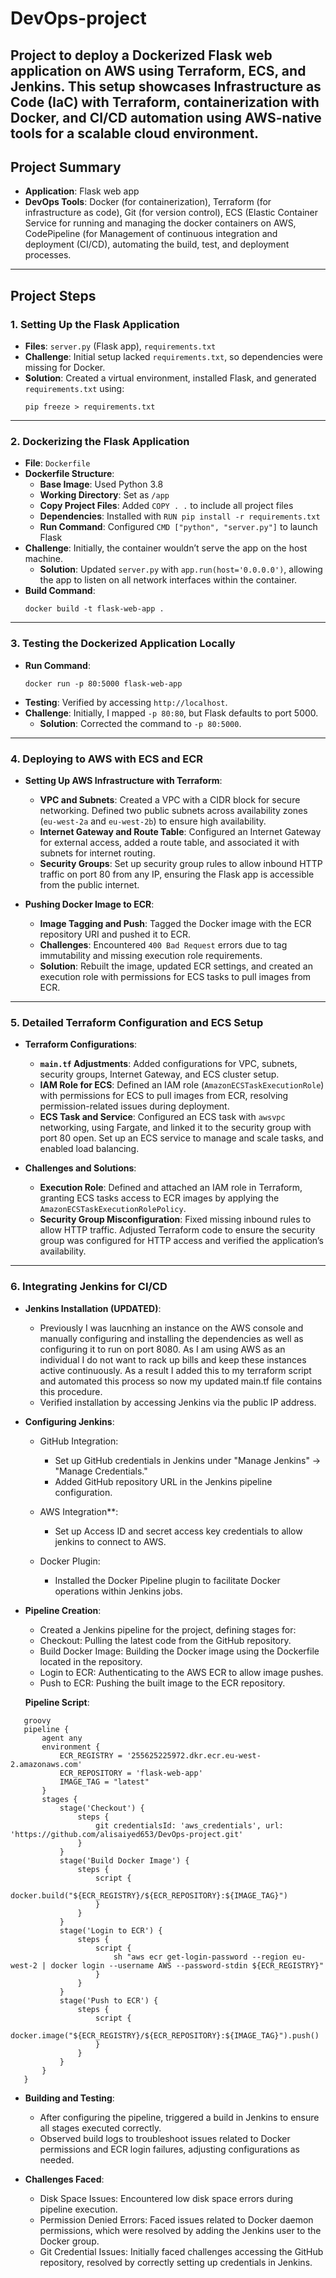 # DevOps-project
Project to deploy a Dockerized Flask web application on AWS using Terraform, ECS, and Jenkins. This setup showcases Infrastructure as Code (IaC) with Terraform, containerization with Docker, and CI/CD automation using AWS-native tools for a scalable cloud environment.
---

## Project Summary
- **Application**: Flask web app
- **DevOps Tools**: Docker (for containerization), Terraform (for infrastructure as code), Git (for version control), ECS (Elastic Container Service for running and managing the docker containers on AWS, CodePipeline (for Management of continuous integration and deployment (CI/CD), automating the build, test, and deployment processes.

---

## Project Steps

### 1. Setting Up the Flask Application
   - **Files**: `server.py` (Flask app), `requirements.txt`
   - **Challenge**: Initial setup lacked `requirements.txt`, so dependencies were missing for Docker.
   - **Solution**: Created a virtual environment, installed Flask, and generated `requirements.txt` using:
     ```
     pip freeze > requirements.txt
     ```
---
### 2. Dockerizing the Flask Application
   - **File**: `Dockerfile`
   - **Dockerfile Structure**:
     - **Base Image**: Used Python 3.8
     - **Working Directory**: Set as `/app`
     - **Copy Project Files**: Added `COPY . .` to include all project files
     - **Dependencies**: Installed with `RUN pip install -r requirements.txt`
     - **Run Command**: Configured `CMD ["python", "server.py"]` to launch Flask
   - **Challenge**: Initially, the container wouldn’t serve the app on the host machine.
     - **Solution**: Updated `server.py` with `app.run(host='0.0.0.0')`, allowing the app to listen on all network interfaces within the container.
   - **Build Command**:
     ```
     docker build -t flask-web-app .
     ```
---
### 3. Testing the Dockerized Application Locally
   - **Run Command**:
     ```
     docker run -p 80:5000 flask-web-app
     ```
   - **Testing**: Verified by accessing `http://localhost`.
   - **Challenge**: Initially, I mapped `-p 80:80`, but Flask defaults to port 5000.
     - **Solution**: Corrected the command to `-p 80:5000`.

---
### 4. Deploying to AWS with ECS and ECR

   - **Setting Up AWS Infrastructure with Terraform**:
     - **VPC and Subnets**: Created a VPC with a CIDR block for secure networking. Defined two public subnets across availability zones (`eu-west-2a` and `eu-west-2b`) to ensure high availability.
     - **Internet Gateway and Route Table**: Configured an Internet Gateway for external access, added a route table, and associated it with subnets for internet routing.
     - **Security Groups**: Set up security group rules to allow inbound HTTP traffic on port 80 from any IP, ensuring the Flask app is accessible from the public internet.

   - **Pushing Docker Image to ECR**:
     - **Image Tagging and Push**: Tagged the Docker image with the ECR repository URI and pushed it to ECR.
     - **Challenges**: Encountered `400 Bad Request` errors due to tag immutability and missing execution role requirements.
     - **Solution**: Rebuilt the image, updated ECR settings, and created an execution role with permissions for ECS tasks to pull images from ECR.
---

### 5. Detailed Terraform Configuration and ECS Setup

   - **Terraform Configurations**:
     - **`main.tf` Adjustments**: Added configurations for VPC, subnets, security groups, Internet Gateway, and ECS cluster setup.
     - **IAM Role for ECS**: Defined an IAM role (`AmazonECSTaskExecutionRole`) with permissions for ECS to pull images from ECR, resolving permission-related issues during deployment.
     - **ECS Task and Service**: Configured an ECS task with `awsvpc` networking, using Fargate, and linked it to the security group with port 80 open. Set up an ECS service to manage and scale tasks, and enabled load balancing.

   - **Challenges and Solutions**:
     - **Execution Role**: Defined and attached an IAM role in Terraform, granting ECS tasks access to ECR images by applying the `AmazonECSTaskExecutionRolePolicy`.
     - **Security Group Misconfiguration**: Fixed missing inbound rules to allow HTTP traffic. Adjusted Terraform code to ensure the security group was configured for HTTP access and verified the application’s availability.

---
### 6. Integrating Jenkins for CI/CD

   - **Jenkins Installation (UPDATED)**:
      - Previously I was laucnhing an instance on the AWS console and manually configuring and installing the dependencies as well as configuring it to run on port 8080. As I am using AWS as an individual I do not want to rack up bills and keep these instances active          continuously. As a result I added this to my terraform script and automated this process so now my updated main.tf file contains this procedure. 
      - Verified installation by accessing Jenkins via the public IP address.
         
   - **Configuring Jenkins**:
      - GitHub Integration:
         - Set up GitHub credentials in Jenkins under "Manage Jenkins" → "Manage Credentials."
         - Added GitHub repository URL in the Jenkins pipeline configuration.
         
      - AWS Integration**:
         - Set up Access ID and secret access key credentials to allow jenkins to connect to AWS.
         
      - Docker Plugin:
         - Installed the Docker Pipeline plugin to facilitate Docker operations within Jenkins jobs.
         
   - **Pipeline Creation**:
     
        - Created a Jenkins pipeline for the project, defining stages for:
        - Checkout: Pulling the latest code from the GitHub repository.
        - Build Docker Image: Building the Docker image using the Dockerfile located in the repository.
        - Login to ECR: Authenticating to the AWS ECR to allow image pushes.
        - Push to ECR: Pushing the built image to the ECR repository.

     **Pipeline Script**:

   ```
      groovy
      pipeline {
          agent any
          environment {
              ECR_REGISTRY = '255625225972.dkr.ecr.eu-west-2.amazonaws.com'
              ECR_REPOSITORY = 'flask-web-app'
              IMAGE_TAG = "latest"
          }
          stages {
              stage('Checkout') {
                  steps {
                      git credentialsId: 'aws_credentials', url: 'https://github.com/alisaiyed653/DevOps-project.git'
                  }
              }
              stage('Build Docker Image') {
                  steps {
                      script {
                          docker.build("${ECR_REGISTRY}/${ECR_REPOSITORY}:${IMAGE_TAG}")
                      }
                  }
              }
              stage('Login to ECR') {
                  steps {
                      script {
                          sh "aws ecr get-login-password --region eu-west-2 | docker login --username AWS --password-stdin ${ECR_REGISTRY}"
                      }
                  }
              }
              stage('Push to ECR') {
                  steps {
                      script {
                          docker.image("${ECR_REGISTRY}/${ECR_REPOSITORY}:${IMAGE_TAG}").push()
                      }
                  }
              }
          }
      }
```

   - **Building and Testing**:
      - After configuring the pipeline, triggered a build in Jenkins to ensure all stages executed correctly.
      - Observed build logs to troubleshoot issues related to Docker permissions and ECR login failures, adjusting configurations as needed.

   - **Challenges Faced**:

      - Disk Space Issues: Encountered low disk space errors during pipeline execution.
      - Permission Denied Errors: Faced issues related to Docker daemon permissions, which were resolved by adding the Jenkins user to the Docker group.
      - Git Credential Issues: Initially faced challenges accessing the GitHub repository, resolved by correctly setting up credentials in Jenkins.
